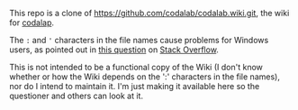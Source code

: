This repo is a clone of https://github.com/codalab/codalab.wiki.git,
the wiki for [codalap](https://github.com/codalab/codalab).

The `:` and `'` characters in the file names cause problems for Windows
users, as pointed out in [this question](http://stackoverflow.com/q/22211995/827263)
on [Stack Overflow](http://stackoverflow.com/).

This is not intended to be a functional copy of the Wiki (I don't
know whether or how the Wiki depends on the ':' characters in the file
names), nor do I intend to maintain it. I'm just making it available
here so the questioner and others can look at it.
